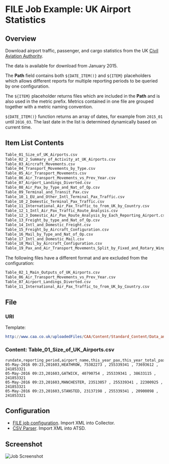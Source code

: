 # FILE Job Example: UK Airport Statistics

## Overview

Download airport traffic, passenger, and cargo statistics from the UK [Civil Aviation Authority](http://www.caa.co.uk/Data-and-analysis/UK-aviation-market/Airports/Datasets/UK-Airport-data/Airport-data-2016-03/).

The data is available for download from January 2015.

The **Path** field contains both `${DATE_ITEM()}` and `${ITEM}` placeholders which allows different reports for multiple reporting periods to be queried by one configuration.

The `${ITEM}` placeholder returns files which are included in the **Path** and is also used in the metric prefix. Metrics contained in one file are grouped together with a metric naming convention.

`${DATE_ITEM()}` function returns an array of dates, for example from `2015_01` until `2016_03`. The last date in the list is determined dynamically based on current time.

## Item List Contents

```txt
Table_01_Size_of_UK_Airports.csv
Table_02_2_Summary_of_Activity_at_UK_Airports.csv
Table_03_Aircraft_Movements.csv
Table_04_Transport_Movements_by_Type.csv
Table_05_Air_Transport_Movements.csv
Table_06_Air_Transport_Movements_vs_Prev_Year.csv
Table_07_Airport_Landings_Diverted.csv
Table_08_Air_Pax_by_Type_and_Nat_of_Op.csv
Table_09_Terminal_and_Transit_Pax.csv
Table_10_1_EU_and_Other_Intl_Terminal_Pax_Traffic.csv
Table_10_2_Domestic_Terminal_Pax_Traffic.csv
Table_11_International_Air_Pax_Traffic_to_from_UK_by_Country.csv
Table_12_1_Intl_Air_Pax_Traffic_Route_Analysis.csv
Table_12_3_Domestic_Air_Pax_Route_Analysis_by_Each_Reporting_Airport.csv
Table_13_Freight_by_type_and_Nat_of_Op.csv
Table_14_Intl_and_Domestic_Freight.csv
Table_15_Freight_by_Aircraft_Configuration.csv
Table_16_Mail_by_Type_and_Nat_of_Op.csv
Table_17_Intl_and_Domestic_Mail.csv
Table_18_Mail_by_Aircraft_Configuration.csv
Table_19_Pax_and_Air_Transport_Movements_Split_by_Fixed_and_Rotary_Wing_Aircraft.csv
```

The following files have a different format and are excluded from the configuration:

```txt
Table_02_1_Main_Outputs_of_UK_Airports.csv
Table_06_Air_Transport_Movements_vs_Prev_Year.csv
Table_07_Airport_Landings_Diverted.csv
Table_11_International_Air_Pax_Traffic_to_from_UK_by_Country.csv
```

## File

### URI

Template:

```elm
http://www.caa.co.uk/uploadedFiles/CAA/Content/Standard_Content/Data_and_analysis/Datasets/Airport_stats/Airport_data_${DATE_ITEM("2015-01-01T00:00:00Z", "current_month - 3 * month", 1, "MONTH", "yyyy_MM")}/${ITEM}`
```

### Content: Table_01_Size_of_UK_Airports.csv

```ls
rundate,reporting_period,airport_name,this_year_pax,this_year_total_pax_UK_airports,last_year_pax,last_year_total_pax_UK_airports
05-May-2016 09:23,201603,HEATHROW, 75382273 , 255339341 , 73693612 , 241853321
05-May-2016 09:23,201603,GATWICK, 40790754 , 255339341 , 38633115 , 241853321
05-May-2016 09:23,201603,MANCHESTER, 23513057 , 255339341 , 22300925 , 241853321
05-May-2016 09:23,201603,STANSTED, 23137198 , 255339341 , 20900098 , 241853321
```

## Configuration

* [FILE job configuration](./uk-caa-job.xml). Import XML into Collector.
* [CSV Parser](./uk-caa-parser.xml). Import XML into ATSD.

## Screenshot

![Job Screenshot](./uk-caa-config.png)
